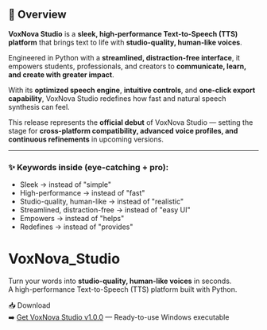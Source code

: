 
## 📄 Overview

**VoxNova Studio** is a **sleek, high-performance Text-to-Speech (TTS) platform** that brings text to life with **studio-quality, human-like voices**.

Engineered in Python with a **streamlined, distraction-free interface**, it empowers students, professionals, and creators to **communicate, learn, and create with greater impact**.

With its **optimized speech engine**, **intuitive controls**, and **one-click export capability**, VoxNova Studio redefines how fast and natural speech synthesis can feel.

This release represents the **official debut** of VoxNova Studio — setting the stage for **cross-platform compatibility, advanced voice profiles, and continuous refinements** in upcoming versions.

---

### ✨ Keywords inside (eye-catching + pro):

* Sleek → instead of "simple"
* High-performance → instead of "fast"
* Studio-quality, human-like → instead of "realistic"
* Streamlined, distraction-free → instead of "easy UI"
* Empowers → instead of "helps"
* Redefines → instead of "provides"


# VoxNova_Studio  

Turn your words into **studio-quality, human-like voices** in seconds.  
A high-performance Text-to-Speech (TTS) platform built with Python.  


📥 Download  
➡️ [Get VoxNova Studio v1.0.0](https://github.com/MelioraNexus/VoxNova-Studio/releases/tag/v1.0.0) — Ready-to-use Windows executable  
